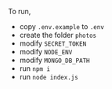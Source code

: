 To run, 
- copy `.env.example` to `.env` 
- create the folder `photos`
- modify `SECRET_TOKEN`
- modify `NODE_ENV`
- modify `MONGO_DB_PATH`
- run `npm i`
- run `node index.js`
